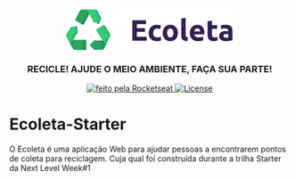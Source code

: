 <h3 align="center">
    <img alt="Logo" width="300px" src=".github/logo.png">
    <br><br>
    <b>RECICLE! AJUDE O MEIO AMBIENTE, FAÇA SUA PARTE!</b>
</h3>

<p align="center">
    <a href="https://rocketseat.com.br">
        <img alt="feito pela Rocketseat" src="https://img.shields.io/badge/made%20by-Rocketseat-%237519C1" target="_blank">
    </a>
    <a href="https://github.com/ThiagoPereira232/Ecoleta-Starter/blob/master/LICENSE">
        <img alt="License" src="https://ik.imagekit.io/pereira/ecoleta_FV3ArfUHA.svg">
    </a>
</p>

# Ecoleta-Starter
 O Ecoleta é uma aplicação Web para ajudar pessoas a encontrarem pontos de coleta para reciclagem.  Cuja qual foi construída durante a trilha Starter da Next Level Week#1
